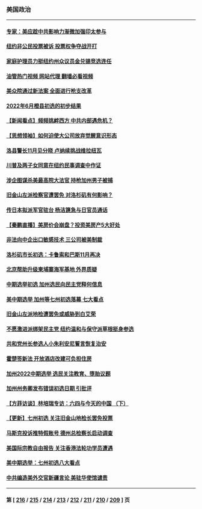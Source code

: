 ### 美国政治
---
#### [专家：美应趁中共影响力渐微加强印太参与](../../pages/ncid1078159/n13755516.md?06091645) 
#### [纽约非公民投票被诉 投票权争夺战开打](../../pages/ncid1078159/n13755486.md?06091645) 
#### [家庭护理员力挺纽约州众议员金兑锡竞选连任](../../pages/ncid1078159/n13755464.md?06091645) 
#### [油管热门视频 网站代理 翻墙必看视频](http://209.222.30.114:81/youtube.html?06091645)
#### [美众院通过新法案 全面进行枪支改革](../../pages/ncid1078159/n13755378.md?06091645) 
#### [2022年6月橙县初选的初步结果](../../pages/ncid1078159/n13755426.md?06091645) 
#### [【新闻看点】频频挑衅西方 中共内部遇危机？](../../pages/ncid1078159/n13755017.md?06091645) 
#### [【思想领袖】如何迫使大公司放弃觉醒意识形态](../../pages/ncid1078159/n13723724.md?06091645) 
#### [洛县警长11月见分晓 卢纳续挑战维拉纽瓦](../../pages/ncid1078159/n13755396.md?06091645) 
#### [川普及两子女同意在纽约民事调查中作证](../../pages/ncid1078159/n13755222.md?06091645) 
#### [涉企图谋杀美最高院大法官 持枪加州男子被捕](../../pages/ncid1078159/n13755263.md?06091645) 
#### [旧金山左派检察官遭罢免 对洛杉矶有何影响？](../../pages/ncid1078159/n13755264.md?06091645) 
#### [传日本拟派军官驻台 杨洁篪急与日官员通话](../../pages/ncid1078159/n13755097.md?06091645) 
#### [【秦鹏直播】美房价会崩盘？投资美房产5大好处](../../pages/ncid1078159/n13755237.md?06091645) 
#### [非法向中企出口敏感技术 三公司被美制裁](../../pages/ncid1078159/n13755233.md?06091645) 
#### [洛杉矶市长初选：卡鲁索和巴斯11月再决](../../pages/ncid1078159/n13755208.md?06091645) 
#### [北京帮助升级柬埔寨海军基地 外界质疑](../../pages/ncid1078159/n13755167.md?06091645) 
#### [中期选举初选 加州选民向民主党释何信息](../../pages/ncid1078159/n13755100.md?06091645) 
#### [美中期选举 加州等七州初选落幕 七大看点](../../pages/ncid1078159/n13755132.md?06091645) 
#### [旧金山左派地检遭罢免或威胁到白艾荣](../../pages/ncid1078159/n13754639.md?06091645) 
#### [不愿激进派绑架民主党 纽约温和与保守派草根挺身参选](../../pages/ncid1078159/n13754668.md?06091645) 
#### [共和党州长参选人小朱利安尼誓言恢复治安](../../pages/ncid1078159/n13754645.md?06091645) 
#### [霍楚签新法 开放酒店改建可负担住房](../../pages/ncid1078159/n13754623.md?06091645) 
#### [加州2022中期选举 选民关注教育、堕胎议题](../../pages/ncid1078159/n13754562.md?06091645) 
#### [加州州务卿发布错误初选日期 引批评](../../pages/ncid1078159/n13754552.md?06091645) 
#### [【方菲访谈】林培瑞专访：六四与今天的中国 （下）](../../pages/ncid1078159/n13754267.md?06091645) 
#### [【更新】七州初选 关注旧金山地检长罢免投票](../../pages/ncid1078159/n13754397.md?06091645) 
#### [马斯克投诉推特假账号 德州总检察长启动调查](../../pages/ncid1078159/n13754414.md?06091645) 
#### [美国际宗教自由报告 关注香港法轮功学员遭遇](../../pages/ncid1078159/n13754439.md?06091645) 
#### [美中期选举：七州初选八大看点](../../pages/ncid1078159/n13754288.md?06091645) 
#### [中共编造美外交官新疆言论 美驻华使馆谴责](../../pages/ncid1078159/n13754364.md?06091645) 

---
#### 第 [ [216](./216.md?06091645) / [215](./215.md?06091645) / [214](./214.md?06091645) / [213](./213.md?06091645) / [212](./212.md?06091645) / [211](./211.md?06091645) / [210](./210.md?06091645) / [209](./209.md?06091645) ] 页
